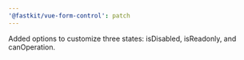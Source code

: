```yaml
---
'@fastkit/vue-form-control': patch
---
```


Added options to customize three states: isDisabled, isReadonly, and canOperation.
